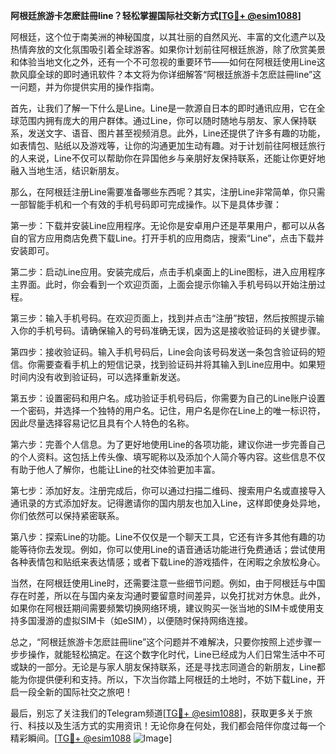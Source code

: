 **阿根廷旅游卡怎麽註冊line？轻松掌握国际社交新方式[[TG💪+ @esim1088](https://t.me/s/esim1088)]**

阿根廷，这个位于南美洲的神秘国度，以其壮丽的自然风光、丰富的文化遗产以及热情奔放的文化氛围吸引着全球游客。如果你计划前往阿根廷旅游，除了欣赏美景和体验当地文化之外，还有一个不可忽视的重要环节——如何在阿根廷使用Line这款风靡全球的即时通讯软件？本文将为你详细解答“阿根廷旅游卡怎麽註冊line”这一问题，并为你提供实用的操作指南。

首先，让我们了解一下什么是Line。Line是一款源自日本的即时通讯应用，它在全球范围内拥有庞大的用户群体。通过Line，你可以随时随地与朋友、家人保持联系，发送文字、语音、图片甚至视频消息。此外，Line还提供了许多有趣的功能，如表情包、贴纸以及游戏等，让你的沟通更加生动有趣。对于计划前往阿根廷旅行的人来说，Line不仅可以帮助你在异国他乡与亲朋好友保持联系，还能让你更好地融入当地生活，结识新朋友。

那么，在阿根廷注册Line需要准备哪些东西呢？其实，注册Line非常简单，你只需一部智能手机和一个有效的手机号码即可完成操作。以下是具体步骤：

第一步：下载并安装Line应用程序。无论你是安卓用户还是苹果用户，都可以从各自的官方应用商店免费下载Line。打开手机的应用商店，搜索“Line”，点击下载并安装即可。

第二步：启动Line应用。安装完成后，点击手机桌面上的Line图标，进入应用程序主界面。此时，你会看到一个欢迎页面，上面会提示你输入手机号码以开始注册过程。

第三步：输入手机号码。在欢迎页面上，找到并点击“注册”按钮，然后按照提示输入你的手机号码。请确保输入的号码准确无误，因为这是接收验证码的关键步骤。

第四步：接收验证码。输入手机号码后，Line会向该号码发送一条包含验证码的短信。你需要查看手机上的短信记录，找到验证码并将其输入到Line应用中。如果短时间内没有收到验证码，可以选择重新发送。

第五步：设置密码和用户名。成功验证手机号码后，你需要为自己的Line账户设置一个密码，并选择一个独特的用户名。记住，用户名是你在Line上的唯一标识符，因此尽量选择容易记忆且具有个人特色的名称。

第六步：完善个人信息。为了更好地使用Line的各项功能，建议你进一步完善自己的个人资料。这包括上传头像、填写昵称以及添加个人简介等内容。这些信息不仅有助于他人了解你，也能让Line的社交体验更加丰富。

第七步：添加好友。注册完成后，你可以通过扫描二维码、搜索用户名或直接导入通讯录的方式添加好友。记得邀请你的国内朋友也加入Line，这样即使身处异地，你们依然可以保持紧密联系。

第八步：探索Line的功能。Line不仅仅是一个聊天工具，它还有许多其他有趣的功能等待你去发现。例如，你可以使用Line的语音通话功能进行免费通话；尝试使用各种表情包和贴纸来表达情感；或者下载Line的游戏插件，在闲暇之余放松身心。

当然，在阿根廷使用Line时，还需要注意一些细节问题。例如，由于阿根廷与中国存在时差，所以在与国内亲友沟通时要留意时间差异，以免打扰对方休息。此外，如果你在阿根廷期间需要频繁切换网络环境，建议购买一张当地的SIM卡或使用支持多国漫游的虚拟SIM卡（如eSIM），以便随时保持网络连接。

总之，“阿根廷旅游卡怎麽註冊line”这个问题并不难解决，只要你按照上述步骤一步步操作，就能轻松搞定。在这个数字化时代，Line已经成为人们日常生活中不可或缺的一部分。无论是与家人朋友保持联系，还是寻找志同道合的新朋友，Line都能为你提供便利和支持。所以，下次当你踏上阿根廷的土地时，不妨下载Line，开启一段全新的国际社交之旅吧！

最后，别忘了关注我们的Telegram频道[[TG💪+ @esim1088](https://t.me/s/esim1088)]，获取更多关于旅行、科技以及生活方式的实用资讯！无论你身在何处，我们都会陪伴你度过每一个精彩瞬间。[[TG💪+ @esim1088](https://t.me/s/esim1088) ![Image](https://i.postimg.cc/4NQfJmqS/Snipaste-2025-05-13-00-14-12.png)]